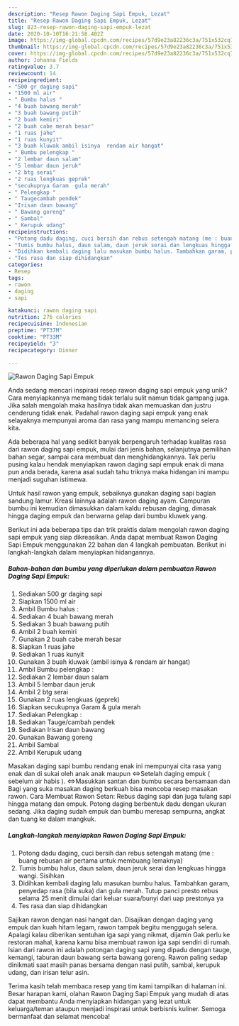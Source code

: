 ```yaml
---
description: "Resep Rawon Daging Sapi Empuk, Lezat"
title: "Resep Rawon Daging Sapi Empuk, Lezat"
slug: 823-resep-rawon-daging-sapi-empuk-lezat
date: 2020-10-10T16:21:58.402Z
image: https://img-global.cpcdn.com/recipes/57d9e23a82236c3a/751x532cq70/rawon-daging-sapi-empuk-foto-resep-utama.jpg
thumbnail: https://img-global.cpcdn.com/recipes/57d9e23a82236c3a/751x532cq70/rawon-daging-sapi-empuk-foto-resep-utama.jpg
cover: https://img-global.cpcdn.com/recipes/57d9e23a82236c3a/751x532cq70/rawon-daging-sapi-empuk-foto-resep-utama.jpg
author: Johanna Fields
ratingvalue: 3.7
reviewcount: 14
recipeingredient:
- "500 gr daging sapi"
- "1500 ml air"
- " Bumbu halus "
- "4 buah bawang merah"
- "3 buah bawang putih"
- "2 buah kemiri"
- "2 buah cabe merah besar"
- "1 ruas jahe"
- "1 ruas kunyit"
- "3 buah kluwak ambil isinya  rendam air hangat"
- " Bumbu pelengkap "
- "2 lembar daun salam"
- "5 lembar daun jeruk"
- "2 btg serai"
- "2 ruas lengkuas geprek"
- "secukupnya Garam  gula merah"
- " Pelengkap "
- " Taugecambah pendek"
- "Irisan daun bawang"
- " Bawang goreng"
- " Sambal"
- " Kerupuk udang"
recipeinstructions:
- "Potong dadu daging, cuci bersih dan rebus setengah matang (me : buang rebusan air pertama untuk membuang lemaknya)"
- "Tumis bumbu halus, daun salam, daun jeruk serai dan lengkuas hingga wangi. Sisihkan"
- "Didihkan kembali daging lalu masukan bumbu halus. Tambahkan garam, penyedap rasa (bila suka) dan gula merah. Tutup panci presto rebus selama 25 menit dimulai dari keluar suara/bunyi dari uap prestonya ya"
- "Tes rasa dan siap dihidangkan"
categories:
- Resep
tags:
- rawon
- daging
- sapi

katakunci: rawon daging sapi 
nutrition: 276 calories
recipecuisine: Indonesian
preptime: "PT37M"
cooktime: "PT33M"
recipeyield: "3"
recipecategory: Dinner

---
```



![Rawon Daging Sapi Empuk](https://img-global.cpcdn.com/recipes/57d9e23a82236c3a/751x532cq70/rawon-daging-sapi-empuk-foto-resep-utama.jpg)

Anda sedang mencari inspirasi resep rawon daging sapi empuk yang unik? Cara menyiapkannya memang tidak terlalu sulit namun tidak gampang juga. Jika salah mengolah maka hasilnya tidak akan memuaskan dan justru cenderung tidak enak. Padahal rawon daging sapi empuk yang enak selayaknya mempunyai aroma dan rasa yang mampu memancing selera kita.

Ada beberapa hal yang sedikit banyak berpengaruh terhadap kualitas rasa dari rawon daging sapi empuk, mulai dari jenis bahan, selanjutnya pemilihan bahan segar, sampai cara membuat dan menghidangkannya. Tak perlu pusing kalau hendak menyiapkan rawon daging sapi empuk enak di mana pun anda berada, karena asal sudah tahu triknya maka hidangan ini mampu menjadi suguhan istimewa.

Untuk hasil rawon yang empuk, sebaiknya gunakan daging sapi bagian sandung lamur. Kreasi lainnya adalah rawon daging ayam. Campuran bumbu ini kemudian dimasukkan dalam kaldu rebusan daging, dimasak hingga daging empuk dan berwarna gelap dari bumbu kluwek yang.


Berikut ini ada beberapa tips dan trik praktis dalam mengolah rawon daging sapi empuk yang siap dikreasikan. Anda dapat membuat Rawon Daging Sapi Empuk menggunakan 22 bahan dan 4 langkah pembuatan. Berikut ini langkah-langkah dalam menyiapkan hidangannya.

<!--inarticleads1-->

##### Bahan-bahan dan bumbu yang diperlukan dalam pembuatan Rawon Daging Sapi Empuk:

1. Sediakan 500 gr daging sapi
1. Siapkan 1500 ml air
1. Ambil  Bumbu halus :
1. Sediakan 4 buah bawang merah
1. Sediakan 3 buah bawang putih
1. Ambil 2 buah kemiri
1. Gunakan 2 buah cabe merah besar
1. Siapkan 1 ruas jahe
1. Sediakan 1 ruas kunyit
1. Gunakan 3 buah kluwak (ambil isinya &amp; rendam air hangat)
1. Ambil  Bumbu pelengkap :
1. Sediakan 2 lembar daun salam
1. Ambil 5 lembar daun jeruk
1. Ambil 2 btg serai
1. Gunakan 2 ruas lengkuas (geprek)
1. Siapkan secukupnya Garam &amp; gula merah
1. Sediakan  Pelengkap :
1. Sediakan  Tauge/cambah pendek
1. Sediakan Irisan daun bawang
1. Gunakan  Bawang goreng
1. Ambil  Sambal
1. Ambil  Kerupuk udang


Masakan daging sapi bumbu rendang enak ini mempunyai cita rasa yang enak dan di sukai oleh anak anak maupun ⇔Setelah daging empuk ( sebelum air habis ). ⇔Masukkan santan dan bumbu secara bersamaan dan Bagi yang suka masakan daging berkuah bisa mencoba resep masakan rawon. Cara Membuat Rawon Setan: Rebus daging sapi dan juga tulang sapi hingga matang dan empuk. Potong daging berbentuk dadu dengan ukuran sedang. Jika daging sudah empuk dan bumbu meresap sempurna, angkat dan tuang ke dalam mangkuk. 

<!--inarticleads2-->

##### Langkah-langkah menyiapkan Rawon Daging Sapi Empuk:

1. Potong dadu daging, cuci bersih dan rebus setengah matang (me : buang rebusan air pertama untuk membuang lemaknya)
1. Tumis bumbu halus, daun salam, daun jeruk serai dan lengkuas hingga wangi. Sisihkan
1. Didihkan kembali daging lalu masukan bumbu halus. Tambahkan garam, penyedap rasa (bila suka) dan gula merah. Tutup panci presto rebus selama 25 menit dimulai dari keluar suara/bunyi dari uap prestonya ya
1. Tes rasa dan siap dihidangkan


Sajikan rawon dengan nasi hangat dan. Disajikan dengan daging yang empuk dan kuah hitam legam, rawon tampak begitu menggugah selera. Apalagi kalau diberikan sentuhan iga sapi yang nikmat, dijamin Gak perlu ke restoran mahal, karena kamu bisa membuat rawon iga sapi sendiri di rumah. Isian dari rawon ini adalah potongan daging sapi yang dipadu dengan tauge, kemangi, taburan daun bawang serta bawang goreng. Rawon paling sedap dinikmati saat masih panas bersama dengan nasi putih, sambal, kerupuk udang, dan irisan telur asin. 

Terima kasih telah membaca resep yang tim kami tampilkan di halaman ini. Besar harapan kami, olahan Rawon Daging Sapi Empuk yang mudah di atas dapat membantu Anda menyiapkan hidangan yang lezat untuk keluarga/teman ataupun menjadi inspirasi untuk berbisnis kuliner. Semoga bermanfaat dan selamat mencoba!
